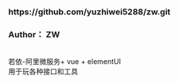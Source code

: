 <h3>https://github.com/yuzhiwei5288/zw.git</h3>
<h3>Author： ZW</h3>
<br/>
若依-阿里微服务+ vue + elementUI
<br/> 
<span>
用于玩各种接口和工具</span>
